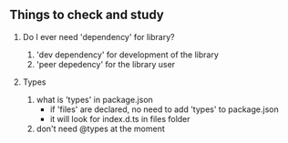 ## Things to check and study

1. Do I ever need 'dependency' for library? 
   1. 'dev dependency' for development of the library
   2. 'peer depedency' for the library user

2. Types
   1. what is 'types' in package.json
      - if 'files' are declared, no need to add 'types' to package.json
      - it will look for index.d.ts in files folder
   2. don't need @types at the moment 